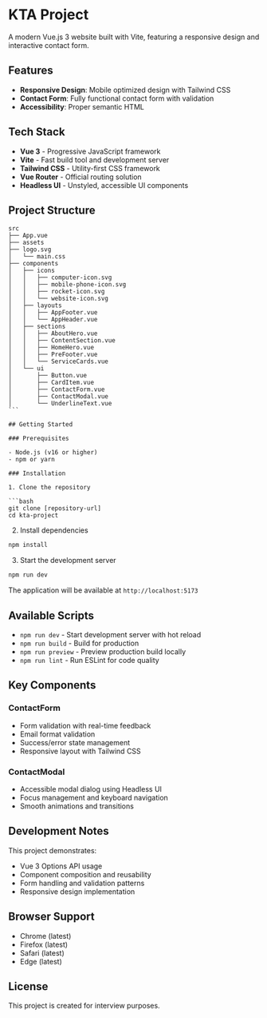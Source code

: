 # KTA Project

A modern Vue.js 3 website built with Vite, featuring a responsive design and interactive contact form.

## Features

- **Responsive Design**: Mobile optimized design with Tailwind CSS
- **Contact Form**: Fully functional contact form with validation
- **Accessibility**: Proper semantic HTML

## Tech Stack

- **Vue 3** - Progressive JavaScript framework
- **Vite** - Fast build tool and development server
- **Tailwind CSS** - Utility-first CSS framework
- **Vue Router** - Official routing solution
- **Headless UI** - Unstyled, accessible UI components

## Project Structure

````
src
├── App.vue
├── assets
├── logo.svg
│   └── main.css
├── components
│   ├── icons
│   │   ├── computer-icon.svg
│   │   ├── mobile-phone-icon.svg
│   │   ├── rocket-icon.svg
│   │   └── website-icon.svg
│   ├── layouts
│   │   ├── AppFooter.vue
│   │   └── AppHeader.vue
│   ├── sections
│   │   ├── AboutHero.vue
│   │   ├── ContentSection.vue
│   │   ├── HomeHero.vue
│   │   ├── PreFooter.vue
│   │   └── ServiceCards.vue
│   └── ui
│       ├── Button.vue
│       ├── CardItem.vue
│       ├── ContactForm.vue
│       ├── ContactModal.vue
│       └── UnderlineText.vue
```

## Getting Started

### Prerequisites

- Node.js (v16 or higher)
- npm or yarn

### Installation

1. Clone the repository

```bash
git clone [repository-url]
cd kta-project
````

2. Install dependencies

```bash
npm install
```

3. Start the development server

```bash
npm run dev
```

The application will be available at `http://localhost:5173`

## Available Scripts

- `npm run dev` - Start development server with hot reload
- `npm run build` - Build for production
- `npm run preview` - Preview production build locally
- `npm run lint` - Run ESLint for code quality

## Key Components

### ContactForm

- Form validation with real-time feedback
- Email format validation
- Success/error state management
- Responsive layout with Tailwind CSS

### ContactModal

- Accessible modal dialog using Headless UI
- Focus management and keyboard navigation
- Smooth animations and transitions

## Development Notes

This project demonstrates:

- Vue 3 Options API usage
- Component composition and reusability
- Form handling and validation patterns
- Responsive design implementation

## Browser Support

- Chrome (latest)
- Firefox (latest)
- Safari (latest)
- Edge (latest)

## License

This project is created for interview purposes.
